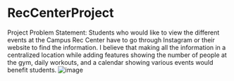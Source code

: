 # RecCenterProject
Project Problem Statement: 
Students who would like to view the different events at the Campus Rec Center have to go through Instagram or their website to find the information. I believe that making all the information in a centralized location while adding features showing the number of people at the gym, daily workouts, and a calendar showing various events would benefit students. ![image](https://github.com/user-attachments/assets/2aadb7d3-7aec-462c-a2a6-e741324ef120)
